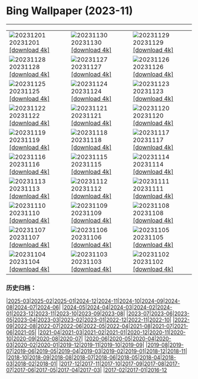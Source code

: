 # Bing Wallpaper (2023-11)
**************

<table><tr><td><img class="wallpaper" src="https://www.bing.com/th?id=OHR.IcebergAntarctica_JA-JP7499377944_1920x1080.jpg" alt="20231201"> 20231201 <a class="wallpaper_link" href="https://www.bing.com/th?id=OHR.IcebergAntarctica_JA-JP7499377944_UHD.jpg">[download 4k]</a></td><td><img class="wallpaper" src="https://www.bing.com/th?id=OHR.TrotternishStorr_JA-JP7531639858_1920x1080.jpg" alt="20231130"> 20231130 <a class="wallpaper_link" href="https://www.bing.com/th?id=OHR.TrotternishStorr_JA-JP7531639858_UHD.jpg">[download 4k]</a></td><td><img class="wallpaper" src="https://www.bing.com/th?id=OHR.TreeLighting_JA-JP6880977842_1920x1080.jpg" alt="20231129"> 20231129 <a class="wallpaper_link" href="https://www.bing.com/th?id=OHR.TreeLighting_JA-JP6880977842_UHD.jpg">[download 4k]</a></td></tr><tr><td><img class="wallpaper" src="https://www.bing.com/th?id=OHR.HumanKindness_JA-JP6290539891_1920x1080.jpg" alt="20231128"> 20231128 <a class="wallpaper_link" href="https://www.bing.com/th?id=OHR.HumanKindness_JA-JP6290539891_UHD.jpg">[download 4k]</a></td><td><img class="wallpaper" src="https://www.bing.com/th?id=OHR.RioNegro_JA-JP6030654959_1920x1080.jpg" alt="20231127"> 20231127 <a class="wallpaper_link" href="https://www.bing.com/th?id=OHR.RioNegro_JA-JP6030654959_UHD.jpg">[download 4k]</a></td><td><img class="wallpaper" src="https://www.bing.com/th?id=OHR.BathingDay2023_JA-JP8643192749_1920x1080.jpg" alt="20231126"> 20231126 <a class="wallpaper_link" href="https://www.bing.com/th?id=OHR.BathingDay2023_JA-JP8643192749_UHD.jpg">[download 4k]</a></td></tr><tr><td><img class="wallpaper" src="https://www.bing.com/th?id=OHR.TajoRiver_JA-JP5452234121_1920x1080.jpg" alt="20231125"> 20231125 <a class="wallpaper_link" href="https://www.bing.com/th?id=OHR.TajoRiver_JA-JP5452234121_UHD.jpg">[download 4k]</a></td><td><img class="wallpaper" src="https://www.bing.com/th?id=OHR.HallofMosses_JA-JP4877057961_1920x1080.jpg" alt="20231124"> 20231124 <a class="wallpaper_link" href="https://www.bing.com/th?id=OHR.HallofMosses_JA-JP4877057961_UHD.jpg">[download 4k]</a></td><td><img class="wallpaper" src="https://www.bing.com/th?id=OHR.BradgateFallow_JA-JP4632580137_1920x1080.jpg" alt="20231123"> 20231123 <a class="wallpaper_link" href="https://www.bing.com/th?id=OHR.BradgateFallow_JA-JP4632580137_UHD.jpg">[download 4k]</a></td></tr><tr><td><img class="wallpaper" src="https://www.bing.com/th?id=OHR.Xiaoxue2023_JA-JP4270732262_1920x1080.jpg" alt="20231122"> 20231122 <a class="wallpaper_link" href="https://www.bing.com/th?id=OHR.Xiaoxue2023_JA-JP4270732262_UHD.jpg">[download 4k]</a></td><td><img class="wallpaper" src="https://www.bing.com/th?id=OHR.HelloSeal_JA-JP3912417099_1920x1080.jpg" alt="20231121"> 20231121 <a class="wallpaper_link" href="https://www.bing.com/th?id=OHR.HelloSeal_JA-JP3912417099_UHD.jpg">[download 4k]</a></td><td><img class="wallpaper" src="https://www.bing.com/th?id=OHR.ChapmanAdventure_JA-JP3299214561_1920x1080.jpg" alt="20231120"> 20231120 <a class="wallpaper_link" href="https://www.bing.com/th?id=OHR.ChapmanAdventure_JA-JP3299214561_UHD.jpg">[download 4k]</a></td></tr><tr><td><img class="wallpaper" src="https://www.bing.com/th?id=OHR.FrozenBog_JA-JP3036034875_1920x1080.jpg" alt="20231119"> 20231119 <a class="wallpaper_link" href="https://www.bing.com/th?id=OHR.FrozenBog_JA-JP3036034875_UHD.jpg">[download 4k]</a></td><td><img class="wallpaper" src="https://www.bing.com/th?id=OHR.MilsePolarBear_JA-JP2676664686_1920x1080.jpg" alt="20231118"> 20231118 <a class="wallpaper_link" href="https://www.bing.com/th?id=OHR.MilsePolarBear_JA-JP2676664686_UHD.jpg">[download 4k]</a></td><td><img class="wallpaper" src="https://www.bing.com/th?id=OHR.SnakeRiverTeton_JA-JP1792583691_1920x1080.jpg" alt="20231117"> 20231117 <a class="wallpaper_link" href="https://www.bing.com/th?id=OHR.SnakeRiverTeton_JA-JP1792583691_UHD.jpg">[download 4k]</a></td></tr><tr><td><img class="wallpaper" src="https://www.bing.com/th?id=OHR.AthensAcropolis_JA-JP1206532220_1920x1080.jpg" alt="20231116"> 20231116 <a class="wallpaper_link" href="https://www.bing.com/th?id=OHR.AthensAcropolis_JA-JP1206532220_UHD.jpg">[download 4k]</a></td><td><img class="wallpaper" src="https://www.bing.com/th?id=OHR.ShichiGoSan2023_JA-JP6423389600_1920x1080.jpg" alt="20231115"> 20231115 <a class="wallpaper_link" href="https://www.bing.com/th?id=OHR.ShichiGoSan2023_JA-JP6423389600_UHD.jpg">[download 4k]</a></td><td><img class="wallpaper" src="https://www.bing.com/th?id=OHR.RussellLupines_JA-JP1047682065_1920x1080.jpg" alt="20231114"> 20231114 <a class="wallpaper_link" href="https://www.bing.com/th?id=OHR.RussellLupines_JA-JP1047682065_UHD.jpg">[download 4k]</a></td></tr><tr><td><img class="wallpaper" src="https://www.bing.com/th?id=OHR.OliveOrchard_JA-JP4824162139_1920x1080.jpg" alt="20231113"> 20231113 <a class="wallpaper_link" href="https://www.bing.com/th?id=OHR.OliveOrchard_JA-JP4824162139_UHD.jpg">[download 4k]</a></td><td><img class="wallpaper" src="https://www.bing.com/th?id=OHR.DiwaliAyodhya_JA-JP0829173693_1920x1080.jpg" alt="20231112"> 20231112 <a class="wallpaper_link" href="https://www.bing.com/th?id=OHR.DiwaliAyodhya_JA-JP0829173693_UHD.jpg">[download 4k]</a></td><td><img class="wallpaper" src="https://www.bing.com/th?id=OHR.SarekSweden_JA-JP0736730927_1920x1080.jpg" alt="20231111"> 20231111 <a class="wallpaper_link" href="https://www.bing.com/th?id=OHR.SarekSweden_JA-JP0736730927_UHD.jpg">[download 4k]</a></td></tr><tr><td><img class="wallpaper" src="https://www.bing.com/th?id=OHR.BadlandsSunrise_JA-JP0594221338_1920x1080.jpg" alt="20231110"> 20231110 <a class="wallpaper_link" href="https://www.bing.com/th?id=OHR.BadlandsSunrise_JA-JP0594221338_UHD.jpg">[download 4k]</a></td><td><img class="wallpaper" src="https://www.bing.com/th?id=OHR.NorwayBirch_JA-JP0530837645_1920x1080.jpg" alt="20231109"> 20231109 <a class="wallpaper_link" href="https://www.bing.com/th?id=OHR.NorwayBirch_JA-JP0530837645_UHD.jpg">[download 4k]</a></td><td><img class="wallpaper" src="https://www.bing.com/th?id=OHR.Lidong2023_JA-JP3829424254_1920x1080.jpg" alt="20231108"> 20231108 <a class="wallpaper_link" href="https://www.bing.com/th?id=OHR.Lidong2023_JA-JP3829424254_UHD.jpg">[download 4k]</a></td></tr><tr><td><img class="wallpaper" src="https://www.bing.com/th?id=OHR.KirkilaiTower_JA-JP2022080593_1920x1080.jpg" alt="20231107"> 20231107 <a class="wallpaper_link" href="https://www.bing.com/th?id=OHR.KirkilaiTower_JA-JP2022080593_UHD.jpg">[download 4k]</a></td><td><img class="wallpaper" src="https://www.bing.com/th?id=OHR.LagoPehoe_JA-JP3134234118_1920x1080.jpg" alt="20231106"> 20231106 <a class="wallpaper_link" href="https://www.bing.com/th?id=OHR.LagoPehoe_JA-JP3134234118_UHD.jpg">[download 4k]</a></td><td><img class="wallpaper" src="https://www.bing.com/th?id=OHR.SilencioSpain_JA-JP2937040234_1920x1080.jpg" alt="20231105"> 20231105 <a class="wallpaper_link" href="https://www.bing.com/th?id=OHR.SilencioSpain_JA-JP2937040234_UHD.jpg">[download 4k]</a></td></tr><tr><td><img class="wallpaper" src="https://www.bing.com/th?id=OHR.BisonSnow_JA-JP2748366682_1920x1080.jpg" alt="20231104"> 20231104 <a class="wallpaper_link" href="https://www.bing.com/th?id=OHR.BisonSnow_JA-JP2748366682_UHD.jpg">[download 4k]</a></td><td><img class="wallpaper" src="https://www.bing.com/th?id=OHR.ManateeMama_JA-JP0142051639_1920x1080.jpg" alt="20231103"> 20231103 <a class="wallpaper_link" href="https://www.bing.com/th?id=OHR.ManateeMama_JA-JP0142051639_UHD.jpg">[download 4k]</a></td><td><img class="wallpaper" src="https://www.bing.com/th?id=OHR.DeathValleySalt_JA-JP5389792178_1920x1080.jpg" alt="20231102"> 20231102 <a class="wallpaper_link" href="https://www.bing.com/th?id=OHR.DeathValleySalt_JA-JP5389792178_UHD.jpg">[download 4k]</a></td></tr></table>

### 历史归档：

|[2025-03](/../2025-03/2025-03.md)|[2025-02](/../2025-02/2025-02.md)|[2025-01](/../2025-01/2025-01.md)|[2024-12](/../2024-12/2024-12.md)|[2024-11](/../2024-11/2024-11.md)|[2024-10](/../2024-10/2024-10.md)|[2024-09](/../2024-09/2024-09.md)|[2024-08](/../2024-08/2024-08.md)|[2024-07](/../2024-07/2024-07.md)|[2024-06](/../2024-06/2024-06.md)|
|[2024-05](/../2024-05/2024-05.md)|[2024-04](/../2024-04/2024-04.md)|[2024-03](/../2024-03/2024-03.md)|[2024-02](/../2024-02/2024-02.md)|[2024-01](/../2024-01/2024-01.md)|[2023-12](/../2023-12/2023-12.md)|[2023-11](/2023-11.md)|[2023-10](/../2023-10/2023-10.md)|[2023-09](/../2023-09/2023-09.md)|[2023-08](/../2023-08/2023-08.md)|
|[2023-07](/../2023-07/2023-07.md)|[2023-06](/../2023-06/2023-06.md)|[2023-05](/../2023-05/2023-05.md)|[2023-04](/../2023-04/2023-04.md)|[2023-03](/../2023-03/2023-03.md)|[2023-02](/../2023-02/2023-02.md)|[2023-01](/../2023-01/2023-01.md)|[2022-12](/../2022-12/2022-12.md)|[2022-11](/../2022-11/2022-11.md)|[2022-10](/../2022-10/2022-10.md)|
|[2022-09](/../2022-09/2022-09.md)|[2022-08](/../2022-08/2022-08.md)|[2022-07](/../2022-07/2022-07.md)|[2022-06](/../2022-06/2022-06.md)|[2022-05](/../2022-05/2022-05.md)|[2022-04](/../2022-04/2022-04.md)|[2021-08](/../2021-08/2021-08.md)|[2021-07](/../2021-07/2021-07.md)|[2021-06](/../2021-06/2021-06.md)|[2021-05](/../2021-05/2021-05.md)|
|[2021-04](/../2021-04/2021-04.md)|[2021-03](/../2021-03/2021-03.md)|[2021-02](/../2021-02/2021-02.md)|[2021-01](/../2021-01/2021-01.md)|[2020-12](/../2020-12/2020-12.md)|[2020-11](/../2020-11/2020-11.md)|[2020-10](/../2020-10/2020-10.md)|[2020-09](/../2020-09/2020-09.md)|[2020-08](/../2020-08/2020-08.md)|[2020-07](/../2020-07/2020-07.md)|
|[2020-06](/../2020-06/2020-06.md)|[2020-05](/../2020-05/2020-05.md)|[2020-04](/../2020-04/2020-04.md)|[2020-03](/../2020-03/2020-03.md)|[2020-02](/../2020-02/2020-02.md)|[2020-01](/../2020-01/2020-01.md)|[2019-12](/../2019-12/2019-12.md)|[2019-11](/../2019-11/2019-11.md)|[2019-10](/../2019-10/2019-10.md)|[2019-09](/../2019-09/2019-09.md)|
|[2019-08](/../2019-08/2019-08.md)|[2019-07](/../2019-07/2019-07.md)|[2019-06](/../2019-06/2019-06.md)|[2019-05](/../2019-05/2019-05.md)|[2019-04](/../2019-04/2019-04.md)|[2019-03](/../2019-03/2019-03.md)|[2019-02](/../2019-02/2019-02.md)|[2019-01](/../2019-01/2019-01.md)|[2018-12](/../2018-12/2018-12.md)|[2018-11](/../2018-11/2018-11.md)|
|[2018-10](/../2018-10/2018-10.md)|[2018-09](/../2018-09/2018-09.md)|[2018-08](/../2018-08/2018-08.md)|[2018-07](/../2018-07/2018-07.md)|[2018-06](/../2018-06/2018-06.md)|[2018-05](/../2018-05/2018-05.md)|[2018-04](/../2018-04/2018-04.md)|[2018-03](/../2018-03/2018-03.md)|[2018-02](/../2018-02/2018-02.md)|[2018-01](/../2018-01/2018-01.md)|
|[2017-12](/../2017-12/2017-12.md)|[2017-11](/../2017-11/2017-11.md)|[2017-10](/../2017-10/2017-10.md)|[2017-09](/../2017-09/2017-09.md)|[2017-08](/../2017-08/2017-08.md)|[2017-07](/../2017-07/2017-07.md)|[2017-06](/../2017-06/2017-06.md)|[2017-05](/../2017-05/2017-05.md)|[2017-04](/../2017-04/2017-04.md)|[2017-03](/../2017-03/2017-03.md)|
|[2017-02](/../2017-02/2017-02.md)|[2017-01](/../2017-01/2017-01.md)|[2016-12](/../2016-12/2016-12.md)